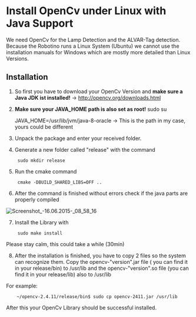 # Install OpenCv under Linux with Java Support

We need OpenCv for the Lamp Detection and the ALVAR-Tag detection. Because the Robotino runs a Linux System (Ubuntu) we cannot use the installation manuals for Windows which are mostly more detailed than Linux Versions.

## Installation

1) So first you have to download your OpenCv Version and **make sure a Java JDK ist installed!**
-> http://opencv.org/downloads.html

2) **Make sure your JAVA_HOME path is also set as root!**
		sudo su

	JAVA_HOME=/usr/lib/jvm/java-8-oracle 
	-> This is the path in my case, yours could be different


3) Unpack the package and enter your received folder.

4) Generate a new folder called "release" with the command

		sudo mkdir release
5) Run the cmake command

		cmake -DBUILD_SHARED_LIBS=OFF ..
6) After the command is finished without errors check if the java parts are properly compiled

![Screenshot_-_16.06.2015_-_08_58_16](https://gitlab.com/solidus/hefei/uploads/0211be0f91a8adda38a101ed34bb9811/Screenshot_-_16.06.2015_-_08_58_16.png)

7) Install the Library with 

		sudo make install
Please stay calm, this could take a while (30min)

8) After the installation is finished, you have to copy 2 files so the system can recognize them.
Copy the opencv-"version".jar file ( you can find it in your release/bin) to /usr/lib
and the opencv-"version".so file (you can find it in your release/lib) also to /usr/lib

For example:
		
		~/opencv-2.4.11/release/bin$ sudo cp opencv-2411.jar /usr/lib
		
After this your OpenCv Library should be successful installed.


